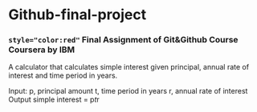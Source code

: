 # Github-final-project

### `style="color:red"` Final Assignment of Git&Github Course Coursera by IBM 

A calculator that calculates simple interest given principal, annual rate of interest and time period in years.

Input:
   p, principal amount
   t, time period in years
   r, annual rate of interest
Output
   simple interest = p*t*r
